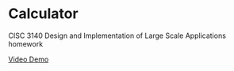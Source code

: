 # Calculator
CISC 3140 Design and Implementation of Large Scale Applications homework

[Video Demo](https://drive.google.com/file/d/1WMU9sxdk98fmTXnzYxOCD6heQdk42fge/view?usp=share_link)